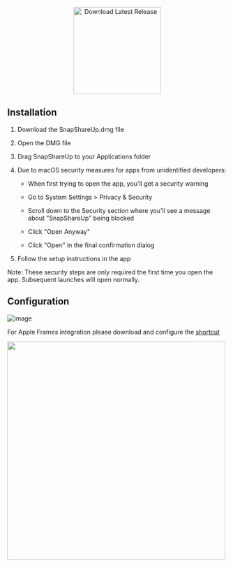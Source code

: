 <p align="center">

  <a href="https://github.com/sahara101/SnapShareUp/releases/latest/download/SnapShareUp.dmg" download>

  <img src="https://i.imgur.com/EthZVfR.png" alt="Download Latest Release" width="200">

  </a>

</p>

## Installation

1. Download the SnapShareUp.dmg file

2. Open the DMG file

3. Drag SnapShareUp to your Applications folder

4. Due to macOS security measures for apps from unidentified developers:

   - When first trying to open the app, you'll get a security warning

   - Go to System Settings > Privacy & Security

   - Scroll down to the Security section where you'll see a message about "SnapShareUp" being blocked

   - Click "Open Anyway"

   - Click "Open" in the final confirmation dialog

5. Follow the setup instructions in the app

Note: These security steps are only required the first time you open the app. Subsequent launches will open normally.

## Configuration

![image](https://github.com/user-attachments/assets/6ef3abd1-208e-468d-a83c-cc783ee06646)

For Apple Frames integration please download and configure the [shortcut](https://www.macstories.net/ios/apple-frames-3-3-adds-support-for-iphone-16-and-16-pro-m4-ipad-pro-and-apple-watch-series-10-feat-an-unexpected-technical-detour/)

<img src="https://zipline.rlvd.eu/u/GJ3zKq.png" width="500">
